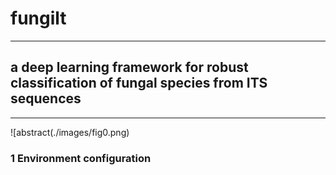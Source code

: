 # fungilt
****
## a deep learning framework for robust classification of fungal species from ITS sequences
****
![abstract(./images/fig0.png)

### 1 Environment configuration
